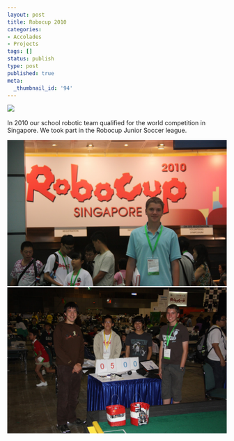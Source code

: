 ```yaml
---
layout: post
title: Robocup 2010
categories:
- Accolades
- Projects
tags: []
status: publish
type: post
published: true
meta:
  _thumbnail_id: '94'
---
```

![](/squarespace_images/static_545299aae4b0e9514fe30c95_54529a29e4b025a90f45cc50_54529a29e4b025a90f45cc99_1346658980000_robocup_2010_singapore.ArticleLeftImage2.Single.ImageRef2.epic_.jpg_)

In 2010 our school robotic team qualified for the world competition in Singapore. We took part in the Robocup Junior Soccer league.

<img src="/assets/posts/others/robocup-1.jpg">

<img src="/assets/posts/others/robocup-2.jpg">

